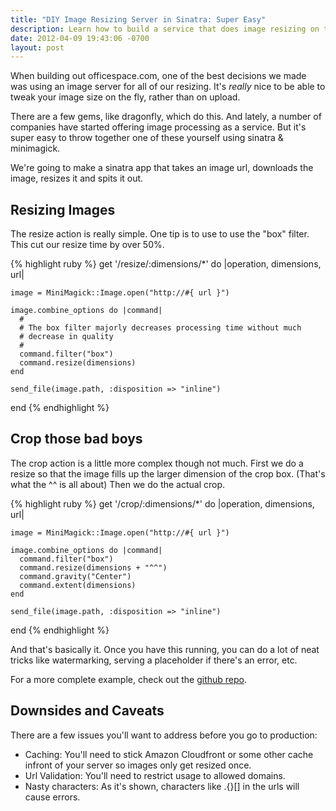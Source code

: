 ```yaml
---
title: "DIY Image Resizing Server in Sinatra: Super Easy"
description: Learn how to build a service that does image resizing on the fly using sinatra, ruby and minimagick
date: 2012-04-09 19:43:06 -0700
layout: post
---
```


When building out officespace.com, one of the best decisions we made was
using an image server for all of our resizing. It's *really* nice to be
able to tweak your image size on the fly, rather than on upload.

<!--more-->

There are a few gems, like dragonfly, which do this. And lately, a
number of companies have started offering image processing as a service.
But it's super easy to throw together one of these yourself
using sinatra & minimagick.

We're going to make a sinatra app that takes an image url, downloads the
image, resizes it and spits it out.

Resizing Images
---------------

The resize action is really simple. One tip is to use to use the "box"
filter. This cut our resize time by over 50%.

{% highlight ruby %}
  get '/resize/:dimensions/*' do |operation, dimensions, url|

    image = MiniMagick::Image.open("http://#{ url }")

    image.combine_options do |command|
      #
      # The box filter majorly decreases processing time without much
      # decrease in quality
      #
      command.filter("box")
      command.resize(dimensions)
    end

    send_file(image.path, :disposition => "inline")
  end
{% endhighlight %}


Crop those bad boys
-------------------

The crop action is a little more complex though not much. First we do a
resize so that the image fills up the larger dimension of the crop box.
(That's what the ^^ is all about) Then we do the actual crop.

{% highlight ruby %}
  get '/crop/:dimensions/*' do |operation, dimensions, url|

    image = MiniMagick::Image.open("http://#{ url }")

    image.combine_options do |command|
      command.filter("box")
      command.resize(dimensions + "^^")
      command.gravity("Center")
      command.extent(dimensions)
    end

    send_file(image.path, :disposition => "inline")

  end
{% endhighlight %}

And that's basically it. Once you have this running, you can do a lot of neat
tricks like watermarking, serving a placeholder if there's an error,
etc.

For a more complete example, check out the [github repo](https://github.com/starrhorne/Toy-Image-Server).


Downsides and Caveats
---------------------

There are a few issues you'll want to address before you go to
production:

* Caching: You'll need to stick Amazon Cloudfront or some other cache
  infront of your server so images only get resized once.
* Url Validation: You'll need to restrict usage to allowed domains.
* Nasty characters: As it's shown, characters like .{}[] in the urls
  will cause errors.


